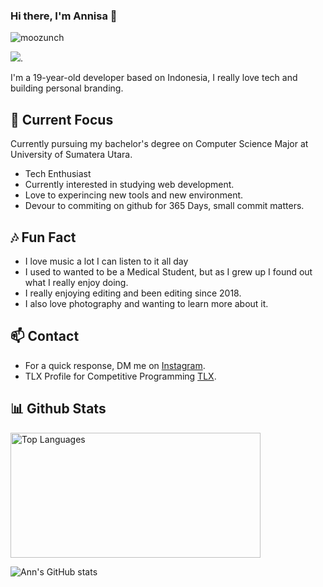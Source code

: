 ### Hi there, I'm Annisa 👋

<p align="left"> <img src="https://komarev.com/ghpvc/?username=moozunch&label=Profile%20views&color=0e75b6&style=flat" alt="moozunch" /> </p>

![](https://github-profile-trophy.vercel.app/?username=moozunch&theme=onedark&no-frame=false&no-bg=true&margin-w=4).

I'm a 19-year-old developer based on Indonesia, I really love tech and building personal branding.

## 🔭 Current Focus

Currently pursuing my bachelor's degree on Computer Science Major at University of Sumatera Utara.
- Tech Enthusiast
- Currently interested in studying web development.
- Love to experincing new tools and new environment.
- Devour to commiting on github for 365 Days, small commit matters.

## 🎶 Fun Fact

- I love music a lot I can listen to it all day
- I used to wanted to be a Medical Student, but as I grew up I found out what I really enjoy doing.
- I really enjoying editing and been editing since 2018.
- I also love photography and wanting to learn more about it.

## 📫 Contact

 - For a quick response, DM me on [Instagram](https://www.instagram.com/apictoresque/). 
 - TLX Profile for Competitive Programming [TLX](https://tlx.toki.id/profiles/moozunch).


 ## 📊 Github Stats
<img src="https://github-readme-stats.vercel.app/api/top-langs/?username=moozunch&theme=onedark&hide_border=false&include_all_commits=true&count_private=true&layout=compact" alt="Top Languages" width="400" height="200"><br/>

 ![Ann's GitHub stats](https://github-readme-stats.vercel.app/api?username=moozunch&show_icons=true&theme=onedark)
 
<!--
**moozunch/moozunch** is a ✨ _special_ ✨ repository because its `README.md` (this file) appears on your GitHub profile.

- 🔭 I’m currently working on ...
- 🌱 I’m currently learning ..
- 👯 I’m looking to collaborate on ...
- 🤔 I’m looking for help with ...
- 💬 Ask me about ...
- 📫 How to reach me: ..
- 😄 Pronouns: ...
- ⚡ Fun fact: ...
-->
